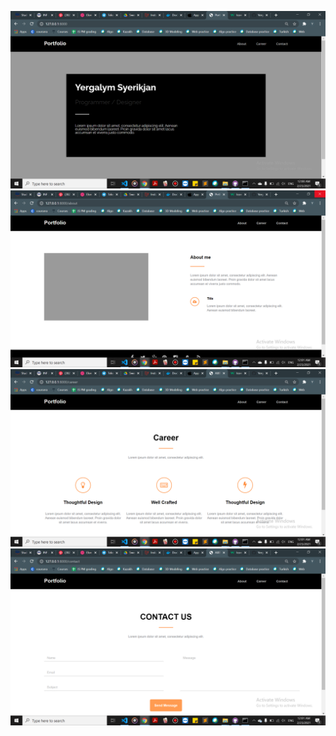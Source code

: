 ![Alt text](public/img/Welcome.png?raw=true "Home page")
![Alt text](public/img/About.png?raw=true "About page")
![Alt text](public/img/Career.png?raw=true "Career page")
![Alt text](public/img/Contact.png?raw=true "Contact page")

